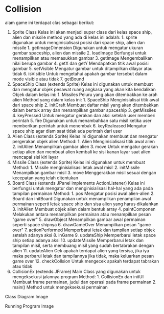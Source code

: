 # Collision

alam game ini terdapat clas sebagai berikut:
1. Sprite Class
	Kelas ini akan menjadi super class dari kelas space ship, alien dan missile
	method yang ada di kelas ini adalah:
		1. <Construstor> sprite 
			digunakan untuk menginisialisasi posisi dari space ship, alien dan missile
		1. getImageDimension
			Digunakan untuk mengatur ukuran gambar spaceship, alien dan missile
		2. loadImage
			Berfungsi untuk menampilkan atau memasukkan gambar
		3. getImage 
			Mengembalikan nilai berupa gambar
		4. getX dan getY
			Mendapatkan titik awal posisi gambar
		5. setVisible
			Mengatur gambar untuk ditampilkan dilayar atau tidak
		6. isVisible 
			Untuk mengetahui apakah gambar tersebut dalam mode visible atau tidak
		7. getBound
2. SpaceShip Class (extends Sprite)
	Kelas ini digunakan untuk membuat dan mengatur objek pesawat ruang angkasa yang akan kita kendalikan
	Objek dalam kelas ini:
		1. Missiles
			Peluru yang akan ditembakkan ke arah alien
	Method yang dalam kelas ini:
		1. <Constructor> SpaceShip
			Menginisialisai titik awal dari space ship
		2. initCraft
			Membuat daftar misil yang akan ditembakkan dalam bentuk array dan menampilkan gambar spaceship
		3. getMissiles
		4. keyPressed
			Untuk mengatur gerakan dan aksi setelah user memberi perintah
		5. fire
			Digunakan untuk menambahkan satu misil ketika user memberikan perintah untuk menembak
		6. keyRealeased
			Mengatur space ship agar diam saat tidak ada perintah dari user
3. Alien Class (extends Sprite)
	Kelas ini digunakan membuat dan mengatur pergerakan objek alien
	Method:
		1. <Constructor> Alien
			Menginisialisasi titik awal alien
		2. initAlien
			Menampilkan gambar alien
		3. move
			Untuk mengatur gerakan setiap alien dan membuat alien kembali ke sisi kanan layar saat alien mencapai sisi kiri layar
4. Missile Class (extends Sprite)
	Kelas ini digunakan untuk membuat 
	Method:
		1. <constructor> Missile
			menginisialisasi letak awal misil
		2. initMissile
			Menampilkan gambar misil
		3. move
			Menggerakkan misil sesuai dengan kecepatan yang telah ditentukan
5. Board Class (extends JPanel implements ActionListener)
	Kelas ini berfungsi untuk mengatur dan menginisialisasi hal-hal yang ada pada tampilan permainan
	Method:
		1. pos
			Mengatur posisi awal alien-alien
		2. Board dan initBoard
			Digunakan untuk menampilkan penampilan awal permainan
			seperti letak space ship dan sisa alien yang harus dikalahkan
		3. initAlien
			Membuat objek alien dalam bentuk array
		4. paintComponen
			Melakukan antara menampilkan permainan atau menampilkan pesan "game over"
		5. drawObject
			Menampilkan gambar awal permainan seperti space shipnya
		6. drawGameOver
			Menampilkan pesan "game over"
		7. actionPerformed
			Memperbarui letak dan tampilan setiap objek setelah adanya aksi
		8. inGame
		9. updateShip
			Memperbarui letak space ship setiap adanya aksi
		10. updateMissile
			Memperbarui letak dan tampilan misil, serta membuang misil yang sudah bertabrakan dengan alien
		11. updateAlien
			Cek apakah terdapat alien yang tersisa, jika iya maka perbarui letak dan tampilannya
			jika tidak, maka keluarkan pesan game over
		12. checkCollsion
			Untuk mengecek apakah terdapat tabrakan atau tidak
6. CollisionEx (extends JFrame)
	Main Class yang digunakan untuk mengeksekusi jalannya program
	Method:
		1. <Constructor> CollisionEx dan initUI
			Membuat frame permainan, judul dan operasi pada frame permainan
		2. main()
			Method untuk mengeksekusi permainan
	
Class Diagram Image


Running Program Image
